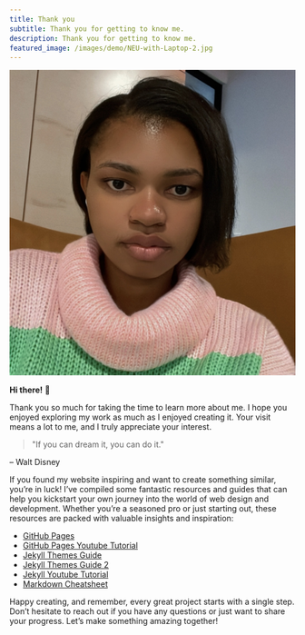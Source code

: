 ```yaml
---
title: Thank you
subtitle: Thank you for getting to know me.
description: Thank you for getting to know me.
featured_image: /images/demo/NEU-with-Laptop-2.jpg
---
```


![](/images/demo/TY.jpg)

**Hi there!** 👋

Thank you so much for taking the time to learn more about me. I hope you enjoyed exploring my work as much as I enjoyed creating it. Your visit means a lot to me, and I truly appreciate your interest.

> "If you can dream it, you can do it."

– Walt Disney

If you found my website inspiring and want to create something similar, you’re in luck! I’ve compiled some fantastic resources and guides that can help you kickstart your own journey into the world of web design and development. Whether you’re a seasoned pro or just starting out, these resources are packed with valuable insights and inspiration:

- [GitHub Pages](https://pages.github.com)
- [GitHub Pages Youtube Tutorial](https://www.youtube.com/watch?v=QyFcl_Fba-k)
- [Jekyll Themes Guide](https://jekyllrb.com/docs/themes/)
- [Jekyll Themes Guide 2](https://jekyllthemes.io)
- [Jekyll Youtube Tutorial](https://www.youtube.com/watch?v=T1itpPvFWHI&t=49s)
- [Markdown Cheatsheet](https://github.com/adam-p/markdown-here/wiki/Markdown-Cheatsheet#tables)

Happy creating, and remember, every great project starts with a single step. Don’t hesitate to reach out if you have any questions or just want to share your progress. Let’s make something amazing together!

